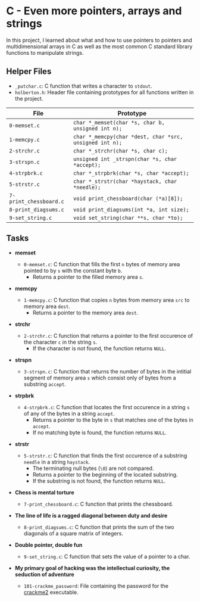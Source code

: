 # C - Even more pointers, arrays and strings
In this project, I learned about what and how to use pointers to pointers and multidimensional arrays in C as well as the most common C standard library functions to manipulate strings.

## Helper Files

* `_putchar.c`: C function that writes a character to `stdout`.
* `holberton.h`: Header file containing prototypes for all functions written in the project.

| File         | Prototype                                               |
| ------------ | ------------------------------------------------------- |
| `0-memset.c` | `char *_memset(char *s, char b, unsigned int n);`       |
| `1-memcpy.c` | `char *_memcpy(char *dest, char *src, unsigned int n);` |
| `2-strchr.c` | `char *_strchr(char *s, char c);`                       |
| `3-strspn.c` | `unsigned int _strspn(char *s, char *accept);`          |
| `4-strpbrk.c` | `char *_strpbrk(char *s, char *accept);`               |
| `5-strstr.c` | `char *_strstr(char *haystack, char *needle);`          |
| `7-print_chessboard.c` | `void print_chessboard(char (*a)[8]);`        |
| `8-print_diagsums.c` | `void print_diagsums(int *a, int size);`        |
| `9-set_string.c` | `void set_string(char **s, char *to);`              |

## Tasks
* **memset**
  * `0-memset.c`: C function that fills the first `n` bytes of memory area pointed to by `s` with the constant byte `b`.
    * Returns a pointer to the filled memory area `s`.

* **memcpy**
  * `1-memcpy.c`: C function that copies `n` bytes from memory area `src` to memory area `dest`.
    * Returns a pointer to the memory area `dest`.

* **strchr**
  * `2-strchr.c`: C function that returns a pointer to the first occurence of the character `c` in the string `s`.
    * If the character is not found, the function returns `NULL`.

* **strspn**
  * `3-strspn.c`: C function that returns the number of bytes in the intitial segment of memory area `s` which consist only of bytes from a substring `accept`.

* **strpbrk**
  * `4-strpbrk.c`: C function that locates the first occurence in a string `s` of any of the bytes in a string `accept`.
    * Returns a pointer to the byte in `s` that matches one of the bytes in `accept`.
    * If no matching byte is found, the function returns `NULL`.

* **strstr**
  * `5-strstr.c`: C function that finds the first occurence of a substring `needle` in a string `haystack`.
    * The terminating null bytes (`\0`) are not compared.
    * Returns a pointer to the beginning of the located substring.
    * If the substring is not found, the function returns `NULL`.

* **Chess is mental torture**
  * `7-print_chessboard.c`: C function that prints the chessboard.

* **The line of life is a ragged diagonal between duty and desire**
  * `8-print_diagsums.c`: C function that prints the sum of the two diagonals of a square matrix of integers.

* **Double pointer, double fun**
  * `9-set_string.c`: C function that sets the value of a pointer to a char.

* **My primary goal of hacking was the intellectual curiosity, the seduction of adventure**
  * `101-crackme_password`: File containing the password for the [crackme2](https://github.com/holbertonschool/0x06.c) executable.
